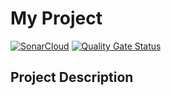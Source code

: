 # My Project
[![SonarCloud](https://sonarcloud.io/images/project_badges/sonarcloud-white.svg)](https://sonarcloud.io/summary/new_code?id=HXL916_LOG8100-TP1)
[![Quality Gate Status](https://sonarcloud.io/api/project_badges/measure?project=Christophersalem0_LOG8100&metric=alert_status)](https://sonarcloud.io/summary/new_code?id=HXL916_LOG8100-TP1)

## Project Description
